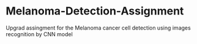 # Melanoma-Detection-Assignment
Upgrad assingment for the Melanoma cancer cell detection using images recognition by CNN model
